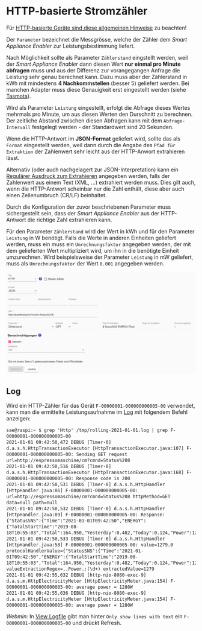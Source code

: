 # HTTP-basierte Stromzähler

Für [HTTP-basierte Geräte sind diese allgemeinen Hinweise](Http_DE.md) zu beachten!

Der `Parameter` bezeichnet die Messgrösse, welche der Zähler dem *Smart Appliance Enabler* zur Leistungsbestimmung liefert.

Nach Möglichkeit sollte als Parameter `Zählerstand` eingstellt werden, weil der *Smart Appliance Enabler* dann diesen Wert **nur einmal pro Minute abfragen** muss und aus der Differenz zur vorangegangen Anfrage die Leistung sehr genau berechnet kann. Dazu muss aber der Zählerstand in kWh mit mindestens **4 Nachkommstellen** (besser 5) geliefert werden. Bei manchen Adapter muss diese Genauigkeit erst eingestellt werden (siehe [Tasmota](Tasmota_DE.md)).

Wird als Parameter `Leistung` eingestellt, erfolgt die Abfrage dieses Wertes mehrmals pro Minute, um aus diesen Werten den Durschnitt zu berechnen. Der zeitliche Abstand zwischen diesen Abfragen kann mit dem `Abfrage-Intervall` festgelegt werden - der Standardwert sind 20 Sekunden. 

Wenn die HTTP-Antwort im **JSON-Format** geliefert wird, sollte das als `Format` eingestellt werden, weil dann durch die Angabe des `Pfad für Extraktion` der Zahlenwert sehr leicht aus der HTTP-Anwort extrahieren lässt.

Alternativ (oder auch nachgelagert zur JSON-Interpretation) kann ein [Regulärer Ausdruck zum Extrahieren](ValueExtraction_DE.md) angegeben werden, falls der Zahlenwert aus einem Text (XML, ...) extrahiert werden muss. Dies gilt auch, wenn die HTTP-Antwort scheinbar nur die Zahl enthält, diese aber auch einen Zeilenumbruch (CR/LF) beinhaltet.

Durch die Konfiguration der zuvor beschriebenen Parameter muss sichergestellt sein, dass der *Smart Appliance Enabler* aus der HTTP-Antwort die richtige Zahl extrahieren kann.

Für den Parameter `Zählerstand` wird der Wert in kWh und für den Parameter `Leistung` in W benötigt. Falls die Werte in anderen Einheiten geliefert werden, muss ein muss ein `Umrechnungsfaktor` angegeben werden, der mit dem gelieferten Wert multipliziert wird, um ihn in die benötigte Einheit umzurechnen. Wird beispielsweise der Parameter `Leistung` in mW geliefert, muss als `Umrechnungsfaktor` der Wert `0.001` angegeben werden.

![HTTP-basierter Zähler](../pics/fe/HttpMeter_DE.png)

## Log
Wird ein HTTP-Zähler für das Gerät `F-00000001-000000000005-00` verwendet, kann man die ermittelte Leistungsaufnahme im [Log](Logging_DE.md) mit folgendem Befehl anzeigen:

```console
sae@raspi:~ $ grep 'Http' /tmp/rolling-2021-01-01.log | grep F-00000001-000000000005-00
2021-01-01 09:42:50,472 DEBUG [Timer-0] d.a.s.h.HttpTransactionExecutor [HttpTransactionExecutor.java:107] F-00000001-000000000005-00: Sending GET request url=http://espressomaschine/cm?cmnd=Status%208
2021-01-01 09:42:50,516 DEBUG [Timer-0] d.a.s.h.HttpTransactionExecutor [HttpTransactionExecutor.java:168] F-00000001-000000000005-00: Response code is 200
2021-01-01 09:42:50,531 DEBUG [Timer-0] d.a.s.h.HttpHandler [HttpHandler.java:86] F-00000001-000000000005-00: url=http://espressomaschine/cm?cmnd=Status%208 httpMethod=GET data=null path=null
2021-01-01 09:42:50,532 DEBUG [Timer-0] d.a.s.h.HttpHandler [HttpHandler.java:89] F-00000001-000000000005-00: Response: {"StatusSNS":{"Time":"2021-01-01T09:42:50","ENERGY":{"TotalStartTime":"2019-08-18T10:55:03","Total":164.950,"Yesterday":0.482,"Today":0.124,"Power":1279,"ApparentPower":1481,"ReactivePower":747,"Factor":0.86,"Voltage":233,"Current":6.370}}}
2021-01-01 09:42:50,533 DEBUG [Timer-0] d.a.s.h.HttpHandler [HttpHandler.java:58] F-00000001-000000000005-00: value=1279.0 protocolHandlerValue={"StatusSNS":{"Time":"2021-01-01T09:42:50","ENERGY":{"TotalStartTime":"2019-08-18T10:55:03","Total":164.950,"Yesterday":0.482,"Today":0.124,"Power":1279,"ApparentPower":1481,"ReactivePower":747,"Factor":0.86,"Voltage":233,"Current":6.370}}} valueExtractionRegex=,.Power.:(\d+) extractedValue=1279
2021-01-01 09:42:55,632 DEBUG [http-nio-8080-exec-9] d.a.s.m.HttpElectricityMeter [HttpElectricityMeter.java:154] F-00000001-000000000005-00: average power = 1280W
2021-01-01 09:42:55,636 DEBUG [http-nio-8080-exec-9] d.a.s.m.HttpElectricityMeter [HttpElectricityMeter.java:154] F-00000001-000000000005-00: average power = 1280W
```

*Webmin*: In [View Logfile](Logging_DE.md#user-content-webmin-logs) gibt man hinter `Only show lines with text` ein `F-00000001-000000000005-00` und drückt Refresh.
